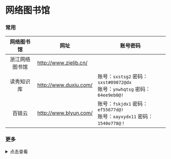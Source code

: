# 网络图书馆

### 常用

|   网络图书馆   | 网址                  | 账号密码                                                                               |
| :------------: | --------------------- | -------------------------------------------------------------------------------------- |
| 浙江网络图书馆 | http://www.zjelib.cn/ |                                                                                        |
|   读秀知识库   | http://www.duxiu.com/ | 账号：`sxstsg2` 密码：`sxst#09072@dx`<br />账号：`ynwhqtsg` 密码：`64ee9eb0@!` |
|     百链云     | http://www.blyun.com/ | 账号：`fskjdx1` 密码：`ef55677d@!`<br />账号：`xayxydx11` 密码：`1540e778@！`  |

### 更多

<details>
<summary>点击查看</summary>

| 序号 |                数据库名称                | 访问网址                                                                                                     | 免费访问方式                                                             |
| :--: | :--------------------------------------: | :----------------------------------------------------------------------------------------------------------- | :----------------------------------------------------------------------- |
|  1  |          北大法意案例教学数据库          | [http://www.lawyee.org/](http://www.lawyee.org/user/AutoLoginByIP.asp)                                          | 账号密码为：`sxcjlaw`                                                  |
|  2  |            北大法宝法律数据库            | [https://www.pkulaw.com](https://www.pkulaw.com/)                                                               | 账号：山西财经大学<br />密码：123456                                     |
|  3  |             碧虚文化管理系统             | [http://www.bixu.me/](http://www.bixu.me/)                                                                      | 账号密码：bixu2020                                                       |
|  4  |               超星电子图书               | [http://www.sslibrary.com](http://www.sslibrary.com/)                                                           | 账号：sxcj  密码：sxcjdx@0318                                            |
|  5  |            畅想之星光盘数据库            | [http://www.bj.cxstar.cn/bookcd/index/index.do](http://www.bj.cxstar.cn/bookcd/index/index.do)                  | 账号：sxcjdx 密码：111111                                                |
|  6  |                 超星期刊                 | [http://qikan.chaoxing.com/](http://qikan.chaoxing.com/)                                                        | 无须账密  全库免费开放访问                                               |
|  7  |               超星名师讲坛               | [https://ssvideo.superlib.com](https://ssvideo.superlib.com/)                                                   | 单位：山西财经大学<br />账号：sxcj 密码：sxcjdx@0318                     |
|  8  |           多媒体视频资源数据库           | [http://legend.xianzhiwang.cn/](http://legend.xianzhiwang.cn/)                                                  | 无须账密  全库免费开放访问                                               |
|  9  |                读秀知识库                | [http://www.duxiu.com](http://www.duxiu.com/)                                                                   | 账号：sxcj  密码：sxcjdx@0318<br />账号: sxstsg2　密码: sxst#09072@dx    |
|  10  |                 E线图情                 | [http://www.chinalibs.net/](http://www.chinalibs.net/)                                                          | 账号密码：exiantuqing2020                                                |
|  11  |             方略知识管理系统             | [http://sxufe.firstlight.cn/](http://sxufe.firstlight.cn/)或[http://www.firstlight.cn/](http://www.firstlight.cn/) | 账号密码：fanglve2020                                                    |
|  12  |            法源法律数字图书馆            | [http://www.sslawy.com](http://www.sslawy.com/)                                                                 | 单位编码：sxcjdx<br />账号：814371@lawy.org 密码：21675605               |
|  13  |             国研网（教育版）             | [http://www.drcnet.com.cn](http://www.drcnet.com.cn/)                                                           | 全库免费开放访问                                                         |
|  14  |            经济学教研资源系统            | [http://www.e-courses.cn/NRE/](http://www.e-courses.cn/NRE/)                                                    | 部分开放                                                                 |
|  15  |                起点考研网                | [http://www.yjsexam.com](http://www.yjsexam.com/)                                                               | 微信关注公众号注册可访问                                                 |
|  16  |              锐思金融数据库              | [网址](http://www1.resset.cn:8080/product/UserLogin?loginName=sxcj&loginPwd=sxcj)                               | 无须账密  全库免费开放访问                                               |
|  17  |      人大复印报刊资料数据库信息系统      | [http://www.rdfybk.com/](http://www.rdfybk.com/)                                                                | 账号：pingan2020密码：pingan2020                                         |
|  18  |            锐思宏观经济数据库            | [网址](http://res.resset.com/MADB/login/login.action?loginName=sxcjlib&loginPwd=sxcjlib)                        | 无须账密  全库免费开放访问                                               |
|  19  |              世界艺术鉴赏库              | [http://www.artlib.cn/](http://www.artlib.cn/)                                                                  | 账号密码：we2020                                                         |
|  20  |           万方数据知识服务平台           | http://www.wanfangdata.com.cn/index.html                                                                     | 账号密码：hnkjxy001、002、003……020                                     |
|  21  |                网上报告厅                | [https://wb.bjadks.com](https://wb.bjadks.com/)                                                                 | 无须账密  全库免费开放访问                                               |
|  22  |                 微信课堂                 | [http://wkpc.youan.tv](http://wkpc.youan.tv/)                                                                   | 远程账密开放访问（用户名：sxcd  密码：sxcd）                             |
|  23  |            WIND中国金融数据库            | [http://www.wind.com.cn/download.htm](http://www.wind.com.cn/download.htm)                                      | 无须账密  全库免费开放访问                                               |
|  24  |        万方数据知识资源云服务系统        | [http://g.wanfangdata.com.cn](http://g.wanfangdata.com.cn/)                                                     | 账号密码：wfsxcjdx2020                                                   |
|  25  |         维普中文期刊服务平台7.0         | [http://qikan.cqvip.com/](http://qikan.cqvip.com/)                                                              | 无须账密  全库免费开放访问                                               |
|  26  |               万方创新助手               | [http://stads.infosoft.cc/](http://stads.infosoft.cc/)                                                          | 无须账密  全库免费开放访问                                               |
|  27  |                  学舟网                  | [http://xzw.youan.tv](http://xzw.youan.tv/)                                                                     | 无须账密  全库免费开放访问                                               |
|  28  |           新时代党政视频资源库           | [http://114.112.103.90](http://114.112.103.90/)                                                                 | 全库免费开放访问                                                         |
|  29  |       银符考试模拟题库应用系统B12       | [http://www.yfzxmn.com](http://www.yfzxmn.com/)                                                                 | wap端用户自行注册即可免费使用                                            |
|  30  |         雅乐国际教育视频数据库库         | [http://gjjy.yalejy.com](http://gjjy.yalejy.com/)                                                               | 无须账密  全库免费开放访问                                               |
|  31  |             云舟知识服务系统             | [http://yz.chaoxing.com/](http://yz.chaoxing.com/)                                                              | 无须账密  全库免费开放访问                                               |
|  32  |            中国权威经济论文库            | [http://thesis.cei.cn/modules/default.aspx](http://thesis.cei.cn/modules/default.aspx)                          | 无须账密  全库免费开放访问                                               |
|  33  | 中新金桥计算机技能自助式网络视频学习系统 | [http://zxjq.softtone.cn](http://zxjq.softtone.cn/)                                                             | VPN登录注册后全网访问                                                    |
|  34  |            中经专网（教育版）            | [http://ibe.cei.gov.cn/](http://www.lawyee.org/user/AutoLoginByIP.asp)                                          | 无须账密  全库免费开放访问                                               |
|  35  |            正保会计视频数据库            | [http://library.chnedu.com/CM/payment.html](http://library.chnedu.com/CM/payment.html)                          | 1. 登录<br />2. 输入：户名：wuhan2020，密码：jiayou2020<br />3. 再次登录 |
|  36  |      中科VIPExam考试学习资源数据库      | [http://www.vipexam.cn](http://www.vipexam.cn/)                                                                 | 无须账密 全库免费开放访问                                                |
|  37  |             中国知网研学平台             | [http://x.cnki.net](http://x.cnki.net/)                                                                         | 无须账密 全库免费开放访问                                                |
|  38  |            全球智库资讯数据库            | [http://tt.sciinfo.cn](http://tt.sciinfo.cn/)                                                                   | 无须账密 全库免费开放访问                                                |

</details>
